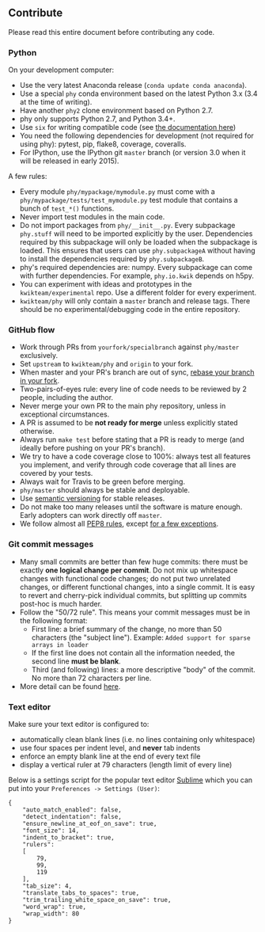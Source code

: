 ## Contribute

Please read this entire document before contributing any code.

### Python

On your development computer:

* Use the very latest Anaconda release (`conda update conda anaconda`).
* Use a special `phy` conda environment based on the latest Python 3.x (3.4 at the time of writing).
* Have another `phy2` clone environment based on Python 2.7.
* phy only supports Python 2.7, and Python 3.4+.
* Use `six` for writing compatible code (see [the documentation here](http://pythonhosted.org/six/))
* You need the following dependencies for development (not required for using phy): pytest, pip, flake8, coverage, coveralls.
* For IPython, use the IPython git `master` branch (or version 3.0 when it will be released in early 2015).

A few rules:

* Every module `phy/mypackage/mymodule.py` must come with a `phy/mypackage/tests/test_mymodule.py` test module that contains a bunch of `test_*()` functions.
* Never import test modules in the main code.
* Do not import packages from `phy/__init__.py`. Every subpackage `phy.stuff` will need to be imported explicitly by the user. Dependencies required by this subpackage will only be loaded when the subpackage is loaded. This ensures that users can use `phy.subpackageA` without having to install the dependencies required by `phy.subpackageB`.
* phy's required dependencies are: numpy. Every subpackage can come with further dependencies. For example, `phy.io.kwik` depends on h5py.
* You can experiment with ideas and prototypes in the `kwikteam/experimental` repo. Use a different folder for every experiment.
* `kwikteam/phy` will only contain a `master` branch and release tags. There should be no experimental/debugging code in the entire repository.


### GitHub flow

* Work through PRs from `yourfork/specialbranch` against `phy/master` exclusively.
* Set `upstream` to `kwikteam/phy` and `origin` to your fork.
* When master and your PR's branch are out of sync, [rebase your branch in your fork](https://groups.google.com/forum/#!msg/vispy-dev/q-UNjxburGA/wYNkZRXiySwJ).
* Two-pairs-of-eyes rule: every line of code needs to be reviewed by 2 people, including the author.
* Never merge your own PR to the main phy repository, unless in exceptional circumstances.
* A PR is assumed to be **not ready for merge** unless explicitly stated otherwise.
* Always run `make test` before stating that a PR is ready to merge (and ideally before pushing on your PR's branch).
* We try to have a code coverage close to 100%: always test all features you implement, and verify through code coverage that all lines are covered by your tests.
* Always wait for Travis to be green before merging.
* `phy/master` should always be stable and deployable.
* Use [semantic versioning](http://www.semver.org) for stable releases.
* Do not make too many releases until the software is mature enough. Early adopters can work directly off `master`.
* We follow almost all [PEP8 rules](https://www.python.org/dev/peps/pep-0008/), except [for a few exceptions](https://github.com/kwikteam/phy/blob/master/Makefile#L24).


### Git commit messages

* Many small commits are better than few huge commits: there must be exactly **one logical change per commit**. Do not mix up whitespace changes with functional code changes; do not put two unrelated changes, or different functional changes, into a single commit. It is easy to revert and cherry-pick individual commits, but splitting up commits post-hoc is much harder.
* Follow the "50/72 rule". This means your commit messages must be in the following format:
    * First line: a brief summary of the change, no more than 50 characters (the "subject line"). Example: `Added support for sparse arrays in loader`
    * If the first line does not contain all the information needed, the second line **must be blank**.
    * Third (and following) lines: a more descriptive "body" of the commit. No more than 72 characters per line.
* More detail can be found [here](https://wiki.openstack.org/wiki/GitCommitMessages).


### Text editor

Make sure your text editor is configured to:

* automatically clean blank lines (i.e. no lines containing only whitespace)
* use four spaces per indent level, and **never** tab indents
* enforce an empty blank line at the end of every text file
* display a vertical ruler at 79 characters (length limit of every line)

Below is a settings script for the popular text editor [Sublime](http://www.sublimetext.com) which you can put into your ```Preferences -> Settings (User)```:

```
{
    "auto_match_enabled": false,
    "detect_indentation": false,
    "ensure_newline_at_eof_on_save": true,
    "font_size": 14,
    "indent_to_bracket": true,
    "rulers":
    [
        79,
        99,
        119
    ],
    "tab_size": 4,
    "translate_tabs_to_spaces": true,
    "trim_trailing_white_space_on_save": true,
    "word_wrap": true,
    "wrap_width": 80
}
```

